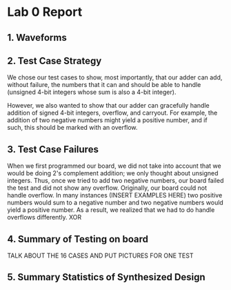 # Lab 0 Report
## 1. Waveforms

## 2. Test Case Strategy
We chose our test cases to show, most importantly, that our adder can add, without failure, the numbers that it can and should be able to handle (unsigned 4-bit integers whose sum is also a 4-bit integer).

However, we also wanted to show that our adder can gracefully handle addition of signed 4-bit integers, overflow, and carryout. For example, the addition of two negative numbers might yield a positive number, and if such, this should be marked with an overflow.

## 3. Test Case Failures
When we first programmed our board, we did not take into account that we would be doing 2's complement addition; we only thought about unsigned integers. Thus, once we tried to add two negative numbers, our board failed the test and did not show any overflow. Originally, our board could not handle overflow. In many instances (INSERT EXAMPLES HERE) two positive numbers would sum to a negative number and two negative numbers would yield a positive number. As a result, we realized that we had to do handle overflows differently. XOR

## 4. Summary of Testing on board
TALK ABOUT THE 16 CASES AND PUT PICTURES FOR ONE TEST
## 5. Summary Statistics of Synthesized Design
